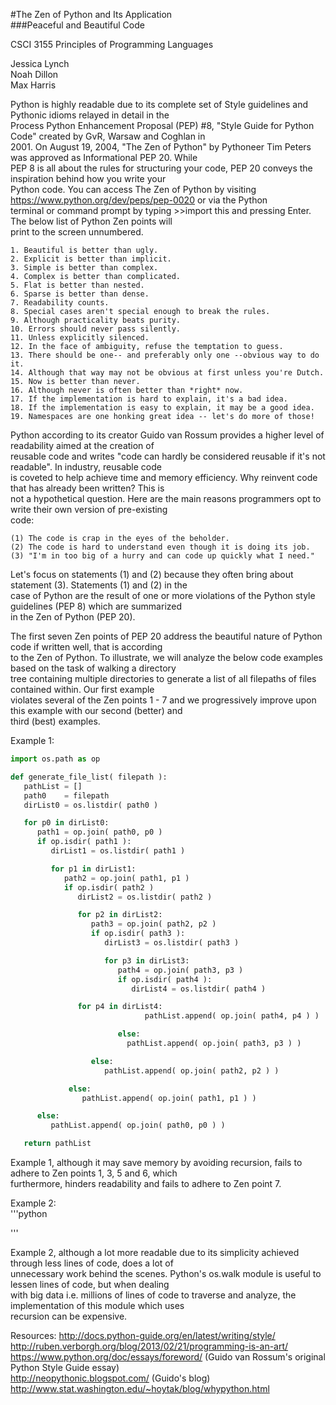 #The Zen of Python and Its Application  
###Peaceful and Beautiful Code  

  
CSCI 3155 Principles of Programming Languages  
  
Jessica Lynch  
Noah Dillon   
Max Harris  

Python is highly readable due to its complete set of Style guidelines and Pythonic idioms relayed in detail in the  
Process Python Enhancement Proposal (PEP) #8, "Style Guide for Python Code" created by GvR, Warsaw and Coghlan in  
2001.  On August 19, 2004, "The Zen of Python" by Pythoneer Tim Peters was approved as Informational PEP 20. While  
PEP 8 is all about the rules for structuring your code, PEP 20 conveys the inspiration behind how you write your  
Python code. You can access The Zen of Python by visiting https://www.python.org/dev/peps/pep-0020 or via the Python  
terminal or command prompt by typing >>import this and pressing Enter.  The below list of Python Zen points will  
print to the screen unnumbered.  
  
	1. Beautiful is better than ugly.  
	2. Explicit is better than implicit.  
	3. Simple is better than complex.  
	4. Complex is better than complicated.  
	5. Flat is better than nested.  
	6. Sparse is better than dense.  
	7. Readability counts.  
	8. Special cases aren't special enough to break the rules.  
	9. Although practicality beats purity.  
	10. Errors should never pass silently.  
	11. Unless explicitly silenced.  
	12. In the face of ambiguity, refuse the temptation to guess.  
	13. There should be one-- and preferably only one --obvious way to do it.  
	14. Although that way may not be obvious at first unless you're Dutch.  
	15. Now is better than never.  
	16. Although never is often better than *right* now.  
	17. If the implementation is hard to explain, it's a bad idea.  
	18. If the implementation is easy to explain, it may be a good idea.  
	19. Namespaces are one honking great idea -- let's do more of those!  
  
Python according to its creator Guido van Rossum provides a higher level of readability aimed at the creation of  
reusable code and writes "code can hardly be considered reusable if it's not readable".  In industry, reusable code  
is coveted to help achieve time and memory efficiency.  Why reinvent code that has already been written?  This is  
not a hypothetical question.  Here are the main reasons programmers opt to write their own version of pre-existing  
code:  

	(1) The code is crap in the eyes of the beholder.  
	(2) The code is hard to understand even though it is doing its job.  
	(3) "I'm in too big of a hurry and can code up quickly what I need."  
  
Let's focus on statements (1) and (2) because they often bring about statement (3).  Statements (1) and (2) in the  
case of Python are the result of one or more violations of the Python style guidelines (PEP 8) which are summarized  
in the Zen of Python (PEP 20).  
  
The first seven Zen points of PEP 20 address the beautiful nature of Python code if written well, that is according  
to the Zen of Python. To illustrate, we will analyze the below code examples based on the task of walking a directory  
tree containing multiple directories to generate a list of all filepaths of files contained within.  Our first example  
violates several of the Zen points 1 - 7 and we progressively improve upon this example with our second (better) and  
third (best) examples.  

Example 1:  
  
````python  
import os.path as op

def generate_file_list( filepath ):
   pathList = []
   path0    = filepath
   dirList0 = os.listdir( path0 )

   for p0 in dirList0:
      path1 = op.join( path0, p0 )
      if op.isdir( path1 ):
         dirList1 = os.listdir( path1 )

         for p1 in dirList1:
            path2 = op.join( path1, p1 )
            if op.isdir( path2 )
               dirList2 = os.listdir( path2 )

               for p2 in dirList2:
                  path3 = op.join( path2, p2 )
                  if op.isdir( path3 ):
                     dirList3 = os.listdir( path3 )

                     for p3 in dirList3:
                        path4 = op.join( path3, p3 )
                        if op.isdir( path4 ):
                           dirList4 = os.listdir( path4 )

			   for p4 in dirList4:
                              pathList.append( op.join( path4, p4 ) )

                        else: 
                          pathList.append( op.join( path3, p3 ) )

                  else:
                     pathList.append( op.join( path2, p2 ) )

             else:
                pathList.append( op.join( path1, p1 ) )

      else:
         pathList.append( op.join( path0, p0 ) )

   return pathList                 
````
  
Example 1, although it may save memory by avoiding recursion, fails to adhere to Zen points 1, 3, 5 and 6, which  
furthermore, hinders readability and fails to adhere to Zen point 7.  
  
  
Example 2:  
'''python

'''  
  
  
Example 2, although a lot more readable due to its simplicity achieved through less lines of code, does a lot of  
unnecessary work behind the scenes.  Python's os.walk module is useful to lessen lines of code, but when dealing  
with big data i.e. millions of lines of code to traverse and analyze, the implementation of this module which uses  
recursion can be expensive.  

 

Resources:
http://docs.python-guide.org/en/latest/writing/style/  
http://ruben.verborgh.org/blog/2013/02/21/programming-is-an-art/  
https://www.python.org/doc/essays/foreword/ (Guido van Rossum's original Python Style Guide essay)  
http://neopythonic.blogspot.com/ (Guido's blog)  
http://www.stat.washington.edu/~hoytak/blog/whypython.html  